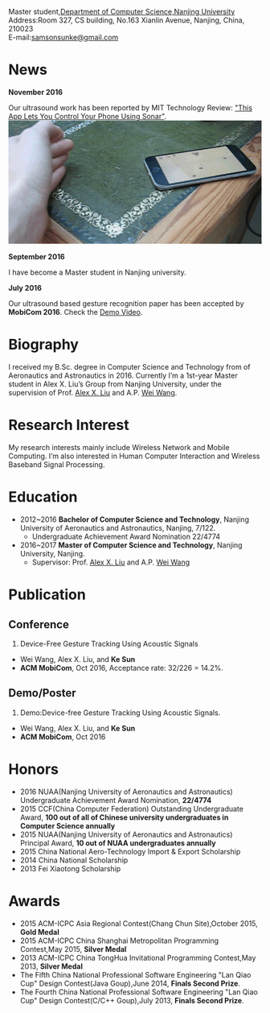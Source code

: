 Master student,[Department of Computer Science,Nanjing University](http://cs.nju.edu.cn/)      
Address:Room 327, CS building, No.163 Xianlin Avenue, Nanjing, China, 210023      
E-mail:samsonsunke@gmail.com      

# News
**November 2016**

Our ultrasound work has been reported by MIT Technology Review: ["This App Lets You Control Your Phone Using Sonar"](https://www.technologyreview.com/s/602834/this-app-lets-you-control-your-phone-using-sonar/).      
![llapfly](https://github.com/Samsonsjarkal/KeSun/blob/master/img/llapfly.gif?raw=true)


**September 2016**

I have become a Master student in Nanjing university.

**July 2016**

Our ultrasound based gesture recognition paper has been accepted by **MobiCom 2016**.
Check the [Demo Video](https://www.youtube.com/watch?v=gs8wMrOSY80).


# Biography

I received my B.Sc. degree in Computer Science and Technology from of Aeronautics and Astronautics in 2016. Currently I’m a 1st-year Master student in Alex X. Liu’s Group from Nanjing University, under the supervision of Prof. [Alex X. Liu](http://www.cse.msu.edu/~alexliu/home.html) and A.P. [Wei Wang](http://cs.nju.edu.cn/ww/).

# Research Interest
My research interests mainly include Wireless Network and Mobile Computing. I’m also interested in Human Computer Interaction and Wireless Baseband Signal Processing.

# Education

- 2012~2016  **Bachelor of Computer Science and Technology**, Nanjing University of Aeronautics and Astronautics, Nanjing, 7/122.
  - Undergraduate Achievement Award Nomination 22/4774
- 2016~2017  **Master of Computer Science and Technology**, Nanjing University, Nanjing. 
  - Supervisor: Prof. [Alex X. Liu](http://www.cse.msu.edu/~alexliu/home.html) and A.P. [Wei Wang](http://cs.nju.edu.cn/ww/)

# Publication

## Conference

1. Device-Free Gesture Tracking Using Acoustic Signals  
  - Wei Wang, Alex X. Liu, and **Ke Sun** 
  - **ACM MobiCom**, Oct 2016, Acceptance rate: 32/226 = 14.2%.

## Demo/Poster

1. Demo:Device-free Gesture Tracking Using Acoustic Signals. 
  - Wei Wang, Alex X. Liu, and **Ke Sun** 
  - **ACM MobiCom**, Oct 2016

# Honors
- 2016 NUAA(Nanjing University of Aeronautics and Astronautics) Undergraduate Achievement Award Nomination, **22/4774**
- 2015 CCF(China Computer Federation) Outstanding Undergraduate Award, **100 out of all of Chinese university undergraduates in Computer Science annually**
- 2015 NUAA(Nanjing University of Aeronautics and Astronautics) Principal Award, **10 out of NUAA undergraduates annually**
- 2015 China National Aero-Technology Import & Export Scholarship
- 2014 China National Scholarship
- 2013 Fei Xiaotong Scholarship

# Awards
- 2015 ACM-ICPC Asia Regional Contest(Chang Chun Site),October 2015, **Gold Medal**
- 2015 ACM-ICPC China Shanghai Metropolitan Programming Contest,May 2015, **Silver Medal**
- 2013 ACM-ICPC China TongHua Invitational Programming Contest,May 2013, **Silver Medal**
- The Fifth China National Professional Software Engineering "Lan Qiao Cup" Design Contest(Java Goup),June 2014, **Finals Second Prize**.
- The Fourth China National Professional Software Engineering "Lan Qiao Cup" Design Contest(C/C++ Goup),July 2013, **Finals Second Prize**.
